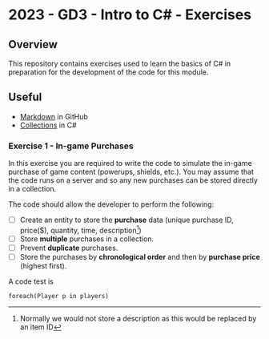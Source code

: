 ﻿# 2023 - GD3 - Intro to C# - Exercises

## Overview 
This repository contains exercises used to learn the basics of C# in preparation for the development of the code for this module.

## Useful 
- [Markdown](https://docs.github.com/en/enterprise-cloud@latest/get-started/writing-on-github/getting-started-with-writing-and-formatting-on-github/basic-writing-and-formatting-syntax) in GitHub
- [Collections](https://www.tutorialspoint.com/csharp/csharp_collections.htm) in C#

### Exercise 1 - In-game Purchases
In this exercise you are required to write the code to simulate the in-game purchase
of game content (powerups, shields, etc.). You may assume that the code runs on a server
and so any new purchases can be stored directly in a collection. 

The code should allow the developer to perform the following:

- [ ] Create an entity to store the **purchase** data (unique purchase ID, price($), quantity, time, description[^1])
- [ ] Store **multiple** purchases in a collection.
- [ ] Prevent **duplicate** purchases.
- [ ] Store the purchases by **chronological order** and then by **purchase price** (highest first).

[^1]: Normally we would not store a description as this would be replaced by an item ID

A code test is 

`foreach(Player p in players)`